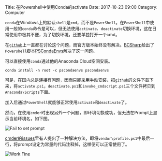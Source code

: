 Title: 在Powershell中使用Conda的activate
Date: 2017-10-23 09:00
Category: Computer

`conda`在Windows上的默认`shell`是`cmd`，而不是`PowerShell`。在`PowerShell`中使用一般的`conda`命令是可以，但无法使用`activate`、`deactivate`切换环境，这在日常使用中极其不便，为了切换环境，还要单独打开一个cmd。

在[`github`](https://github.com/conda/conda/issues/626)上一直都在讨论这个问题，而官方版本始终没有解决。[BCSharp](https://github.com/BCSharp)给出了`Powershell`脚本[PSCondaEnvs](https://github.com/BCSharp/PSCondaEnvs)解决了这一问题。

可以直接使用`conda`通过他的Anaconda Cloud空间安装。

```
conda install -n root -c pscondaenvs pscondaenvs
```

可是，在国内总是连接有问题，因而只能采用手动安装，把`github`的文件下载下来，将`activate.ps1`，`deactivate.ps1`和`invoke_cmdscript.ps1`三个文件拷贝到`Anaconda\Scripts`下面。

加入后通过`PowerShell`就能够正常使用`activate`和`deactivate`了。

然而，在使用`cmder`时出现另外一个问题，即环境切换成功，但无法在Prompt上显示当前环境名，如下图。

![Fail to set prompt]({filename}/images/fail_prompt.png)

[cmder的issues](https://github.com/cmderdev/cmder/issues/1207#issuecomment-273478981)里有人提出了一种解决方法，即将`vendor\profile.ps1`中最后一行，将prompt设定为常量的代码注释掉，这样便可以正常使用了。

![Work Fine]({filename}/images/success_prompt.png)
